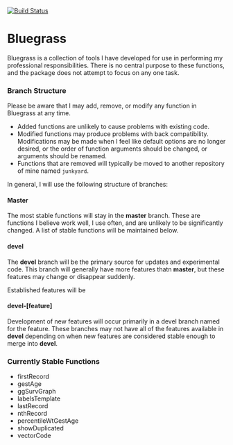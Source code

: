 [![Build Status](https://travis-ci.org/nutterb/Bluegrass.png?branch=devel)](https://travis-ci.org/nutterb/Bluegrass)

# Bluegrass

Bluegrass is a collection of tools I have developed for use in performing my professional responsibilities.  There is no central purpose to these functions, and the package does
not attempt to focus on any one task.


### Branch Structure

Please be aware that I may add, remove, or modify any function in Bluegrass at any time.  

* Added functions are unlikely to cause problems with existing code.  
* Modified functions may produce problems with back compatibility.  Modifications may be made when I feel like default options are no longer desired, or the order of function arguments should be changed, or arguments should be renamed.
* Functions that are removed will typically be moved to another repository of mine named `junkyard`.  

In general, I will use the following structure of branches:

#### Master
The most stable functions will stay in the **master** branch.  These are functions I believe work well, I use often, and are unlikely to be significantly changed.  A list of stable functions will be maintained below.

#### devel
The **devel** branch will be the primary source for updates and experimental code.  This branch will generally have more features thatn **master**, but these features may change or disappear suddenly.

Established features will be 

#### devel-[feature]
Development of new features will occur primarily in a devel branch named for the feature.  These branches may not have all of the features available in **devel** depending on when new features are considered stable enough to merge into **devel**.

### Currently Stable Functions

* firstRecord
* gestAge
* ggSurvGraph
* labelsTemplate
* lastRecord
* nthRecord
* percentileWtGestAge
* showDuplicated
* vectorCode
